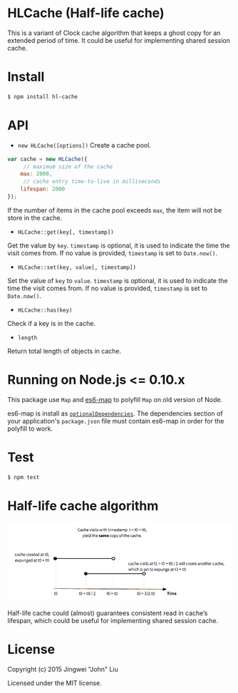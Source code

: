 # HLCache (Half-life cache)
This is a variant of Clock cache algorithm that keeps a ghost copy for an extended period of time. It could be useful for implementing shared session cache.

# Install
```bash
$ npm install hl-cache
```

# API
* `new HLCache([options])`
	Create a cache pool.

```js
var cache = new HLCache({
	 // maximum size of the cache
	max: 2000,
	 // cache entry time-to-live in milliseconds
	lifespan: 2000
});
```

If the number of items in the cache pool exceeds `max`, the item will not be store in the cache.

- `HLCache::get(key[, timestamp])`

Get the value by `key`. `timestamp` is optional, it is used to indicate the time the visit comes from. If no value is provided, `timestamp` is set to `Date.now()`.

- `HLCache::set(key, value[, timestamp])`

Set the value of `key` to `value`. `timestamp` is optional, it is used to indicate the time the visit comes from. If no value is provided, `timestamp` is set to `Date.now()`.

- `HLCache::has(key)`

Check if a key is in the cache.

- `length`

Return total length of objects in cache.

# Running on Node.js <= 0.10.x
This package use `Map` and [es6-map](https://www.npmjs.com/package/es6-map) to polyfill `Map` on old version of Node.

es6-map is install as [`optionalDependencies`](https://docs.npmjs.com/files/package.json#optionaldependencies). The dependencies section of your application's `package.json` file must contain es6-map in order for the polyfill to work.

# Test

```bash
$ npm test
```


# Half-life cache algorithm
![Half-life cache algorithm is a variant of clock cache algorithm that keeps a ghost copy for an extended period of time.](https://github.com/th507/node-hl-cache/raw/master/hl-cache.png)

Half-life cache could (almost) guarantees consistent read in cache’s lifespan, which could be useful for implementing shared session cache.


# License

Copyright (c) 2015 Jingwei "John" Liu

Licensed under the MIT license.

